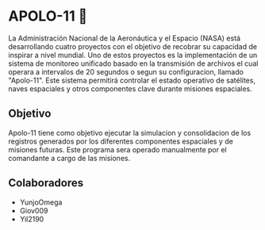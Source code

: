 # APOLO-11 :rocket:
<p>
La Administración Nacional de la Aeronáutica y el Espacio (NASA) está desarrollando cuatro proyectos con el objetivo de recobrar su capacidad de inspirar a nivel mundial. Uno de estos proyectos es la implementación de un sistema de monitoreo unificado basado en la transmisión de archivos el cual operara a intervalos de 20 segundos o segun su configuracion, llamado "Apolo-11". Este sistema permitirá controlar el estado operativo de satélites, naves espaciales y otros componentes clave durante misiones espaciales.
<p/>
  
## Objetivo
<p>
Apolo-11 tiene como objetivo ejecutar la simulacion y consolidacion de los registros generados por los diferentes componentes espaciales y de misiones futuras. Este programa sera operado manualmente por el comandante a cargo de las misiones.
<p/>
  
## Colaboradores
- YunjoOmega
- Giov009
- Yil2190
